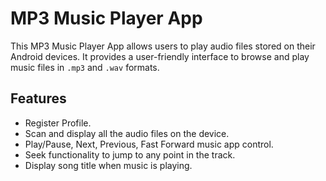 # MP3 Music Player App

This MP3 Music Player App allows users to play audio files stored on their Android devices. It provides a user-friendly interface to browse and play music files in `.mp3` and `.wav` formats.

## Features

- Register Profile.
- Scan and display all the audio files on the device.
- Play/Pause, Next, Previous, Fast Forward music app control.
- Seek functionality to jump to any point in the track.
- Display song title when music is playing.
